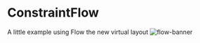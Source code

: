 # ConstraintFlow
A little example using Flow the new virtual layout
![flow-banner](https://user-images.githubusercontent.com/4821464/91703516-ebd08600-eb3f-11ea-912b-d54e54f5ffb7.png)
